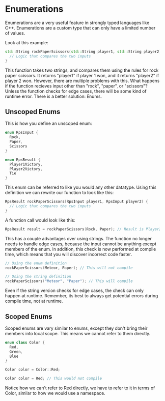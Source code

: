 # Enumerations

Enumerations are a very useful feature in strongly typed languages like C++. Enumerations are a custom type that can only have a limited number of values. 

Look at this example:

```cpp
std::String rockPaperScissors(std::String player1, std::String player2) {
  // Logic that compares the two inputs
}
```

This function takes two strings, and compares them using the rules for rock paper scissors. It returns "player1" if player 1 won, and it returns "player2" if player 2 won. However, there are multiple problems with this. What happens if the function recieves input other than "rock", "paper", or "scissors"? Unless the function checks for edge cases, there will be some kind of runtime error. There is a better solution: Enums.


## Unscoped Enums

This is how you define an unscoped enum:
```cpp
enum RpsInput {
  Rock,
  Paper,
  Scissors
}

enum RpsResult {
  Player1Victory,
  Player2Victory,
  Tie
}
```

This enum can be referred to like you would any other datatype. Using this definition we can rewrite our function to look like this:
```cpp
RpsResult rockPaperScissors(RpsInput player1, RpsInput player2) {
  // Logic that compares the two inputs
}
```

A function call would look like this:
```cpp
RpsResult result = rockPaperScissors(Rock, Paper); // Result is Player2Victory
```

This has a couple advantages over using strings. The function no longer needs to handle edge cases, because the input cannot be anything except members of the enum. In addition, this check is now performed at compile time, which means that you will discover incorrect code faster.

```cpp
// Using the enum definition
rockPaperScissors(Meteor, Paper); // This will not compile

// Using the string definition
rockPaperScissors("Meteor", "Paper"); // This will compile
```

Even if the string version checks for edge cases, the check can only happen at runtime. Remember, its best to always get potential errors during compile time, not at runtime.


## Scoped Enums

Scoped enums are vary similar to enums, except they don't bring their members into local scope. This means we cannot refer to them directly.

```cpp
enum class Color {
  Red,
  Green,
  Blue
}

Color color = Color::Red;

Color color = Red; // This would not compile
```

Notice how we can't refer to Red directly, we have to refer to it in terms of Color, similar to how we would use a namespace.
